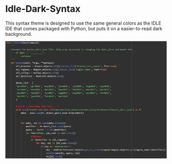 # Idle-Dark-Syntax
This syntax theme is designed to use the same general colors as the IDLE IDE that comes packaged with Python, but puts it on a easier-to-read dark background.

![Alt text](/sample.png?raw=true "Sample")
